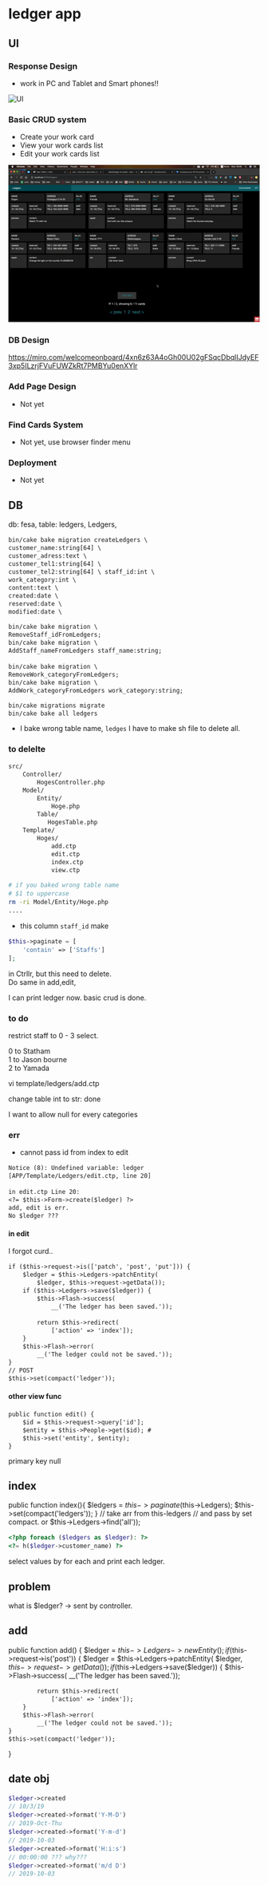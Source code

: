 # ledger app
## UI
### Response Design
* work in PC and Tablet and Smart phones!!

![UI](responsive.gif)

### Basic CRUD system
* Create your work card
* View your work cards list
* Edit your work cards list

![crud](crud.gif)

### DB Design
https://miro.com/welcomeonboard/4xn6z63A4oGh00U02gFSqcDbqlIJdyEF3xp5ILzrjFVuFUWZkRt7PMBYu0enXYlr

### Add Page Design
* Not yet
### Find Cards System
* Not yet, use browser finder menu
### Deployment 
* Not yet

## DB
db: fesa, table: ledgers, Ledgers,
```cakephp
bin/cake bake migration createLedgers \
customer_name:string[64] \
customer_adress:text \
customer_tel1:string[64] \
customer_tel2:string[64] \ staff_id:int \
work_category:int \
content:text \
created:date \
reserved:date \
modified:date \
```
```cakephp
bin/cake bake migration \
RemoveStaff_idFromLedgers;
bin/cake bake migration \
AddStaff_nameFromLedgers staff_name:string;

bin/cake bake migration \
RemoveWork_categoryFromLedgers;
bin/cake bake migration \
AddWork_categoryFromLedgers work_category:string;
```

```cakephp
bin/cake migrations migrate 
bin/cake bake all ledgers
```
* I bake wrong table name, `ledges`
I have to make sh file to delete all.
### to delelte
```
src/
    Controller/
        HogesController.php
    Model/
        Entity/
            Hoge.php
        Table/
           HogesTable.php
    Template/
        Hoges/
            add.ctp
            edit.ctp
            index.ctp
            view.ctp

```
```sh
# if you baked wrong table name
# $1 to uppercase
rm -ri Model/Entity/Hoge.php
....
```
* this column `staff_id` make
```php
$this->paginate = [
    'contain' => ['Staffs']
];
```
in Ctrllr, but this need to delete.  
Do same in add,edit,

I can print ledger now.
basic crud is done.


### to do
restrict staff to 0 - 3 select.

0 to Statham  
1 to Jason bourne  
2 to Yamada  

vi template/ledgers/add.ctp

change table int to str: done

I want to allow null for every categories

### err
* cannot pass id from index to edit
```
Notice (8): Undefined variable: ledger 
[APP/Template/Ledgers/edit.ctp, line 20]

in edit.ctp Line 20:
<?= $this->Form->create($ledger) ?>
add, edit is err.
No $ledger ???
```
#### in edit
I forgot curd..
```
if ($this->request->is(['patch', 'post', 'put'])) {
    $ledger = $this->Ledgers->patchEntity(
        $ledger, $this->request->getData());
    if ($this->Ledgers->save($ledger)) {
        $this->Flash->success(
            __('The ledger has been saved.'));

        return $this->redirect(
            ['action' => 'index']);
    }
    $this->Flash->error(
        __('The ledger could not be saved.'));
}
// POST
$this->set(compact('ledger'));
```

#### other view func
```
public function edit() {
    $id = $this->request->query['id'];
    $entity = $this->People->get($id); #
    $this->set('entity', $entity);
}
```
primary key null


## index
public function index(){
    $ledgers = $this->paginate($this->Ledgers);
    $this->set(compact('ledgers'));
}
// take arr from this-ledgers 
// and pass by set compact.
or 
$this->Ledgers->find('all'));
```php
<?php foreach ($ledgers as $ledger): ?>
<?= h($ledger->customer_name) ?>
```
select values by for each
and print each ledger.
## problem 
what is $ledger?
-> sent by controller.

## add
public function add() {
    $ledger = $this->Ledgers->newEntity();
    if ($this->request->is('post')) {
        $ledger = $this->Ledgers->patchEntity(
            $ledger, $this->request->getData());
        if ($this->Ledgers->save($ledger)) {
            $this->Flash->success(
                __('The ledger has been saved.'));

            return $this->redirect(
                ['action' => 'index']);
        }
        $this->Flash->error(
            __('The ledger could not be saved.'));
    }
    $this->set(compact('ledger'));
}

## date obj
```php
$ledger->created
// 10/3/19
$ledger->created->format('Y-M-D')
// 2019-Oct-Thu
$ledger->created->format('Y-m-d')
// 2019-10-03
$ledger->created->format('H:i:s')
// 00:00:00 ??? why???
$ledger->created->format('m/d D')
// 2019-10-03
```
